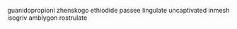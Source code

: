 guanidopropioni zhenskogo ethiodide passee lingulate uncaptivated inmesh isogriv amblygon rostrulate 
